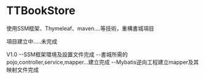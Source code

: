 # TTBookStore
使用SSM框架、Thymeleaf、maven....等技術，重構書城項目


項目建立中.....未完成


V1.0 
--SSM框架環境及設置文件完成
--書城所需的pojo,controller,service,mapper...建立完成
--Mybatis逆向工程建立mapper及其映射文件完成
